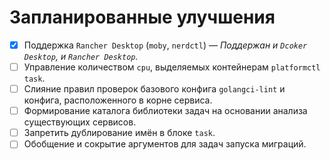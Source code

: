 # Запланированные улучшения

- [x] Поддержка `Rancher Desktop` (`moby`, `nerdctl`) — *Поддержан
  и `Dcoker Desktop`, и `Rancher Desktop`.*
- [ ] Управление количеством `cpu`, выделяемых контейнерам `platformctl task`.
- [ ] Слияние правил проверок базового конфига `golangci-lint` и конфига,
  расположенного в корне сервиса.
- [ ] Формирование каталога библиотеки задач на основании анализа существующих
  сервисов.
- [ ] Запретить дублирование имён в блоке `task`.
- [ ] Обобщение и сокрытие аргументов для задач запуска миграций.
